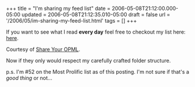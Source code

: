 +++
title = "I'm sharing my feed list"
date = 2006-05-08T21:12:00.000-05:00
updated = 2006-05-08T21:12:35.010-05:00
draft = false
url = '/2006/05/im-sharing-my-feed-list.html'
tags = []
+++

If you want to see what I read **every day** feel free to checkout my list here: [here](http://share.opml.org/viewsharedfeeds/?user_id=1898).

Courtesy of [Share Your OPML](http://share.opml.org).

Now if they only would respect my carefully crafted folder structure.

p.s. I'm #52 on the Most Prolific list as of this posting. I'm not sure if that's a _good thing_ or not...
